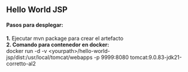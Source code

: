 ## Hello World JSP

#### Pasos para desplegar: 
**1.** Ejecutar mvn package para crear el artefacto <br/>
**2. Comando para contenedor en docker:** <br/>
    docker run -d -v \<yourpath\>/hello-world-jsp/dist:/usr/local/tomcat/webapps -p 9999:8080 tomcat:9.0.83-jdk21-corretto-al2
